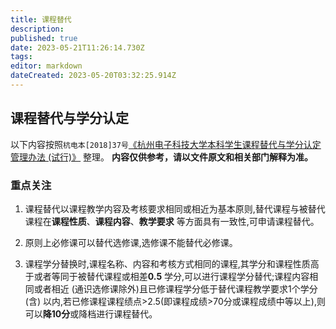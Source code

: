 ```yaml
---
title: 课程替代
description: 
published: true
date: 2023-05-21T11:26:14.730Z
tags: 
editor: markdown
dateCreated: 2023-05-20T03:32:25.914Z
---
```


## 课程替代与学分认定

以下内容按照`杭电本[2018]37号`[《杭州电子科技大学本科学生课程替代与学分认定管理办法 (试行)》](http://i.hdu.edu.cn/dcp/forward.action?path=/portal/portal&p=pimHomePage##m=pim&t=pd&ptt=d&ptc=13527&pt=&pd=&ps=&psh=)
整理。
**内容仅供参考，请以文件原文和相关部门解释为准。**

### 重点关注

1. 课程替代以课程教学内容及考核要求相同或相近为基本原则,替代课程与被替代课程在**课程性质**、**课程内容**、**教学要求**
   等方面具有一致性,可申请课程替代。

2. 原则上必修课可以替代选修课,选修课不能替代必修课。

3. 课程学分替换时,课程名称、内容和考核方式相同的课程,其学分和课程性质高于或者等同于被替代课程或相差**0.5**
   学分,可以进行课程学分替代;课程内容相同或者相近 (通识选修课除外)且已修课程学分低于替代课程教学要求1个学分(含)
   以内,若已修课程课程绩点>2.5(即课程成绩>70分或课程成绩中等以上),则可以**降10分**或降档进行课程替代。

